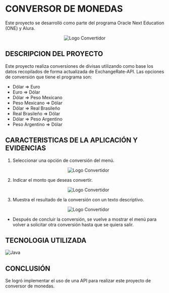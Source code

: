 # CONVERSOR DE MONEDAS
Este proyecto se desarrolló como parte del programa Oracle Next Education (ONE) y Alura.

<p align="center"><img src="https://github.com/lemyusar/ChallengeONE_Convertidor_de_Monedas/blob/main/imagenes/convertidor_logo.png" alt="Logo Convertidor"/></p>

## DESCRIPCION DEL PROYECTO

Este proyecto realiza conversiones de divisas utilizando como base los datos recopilados de forma actualizada de ExchangeRate-API. Las opciones de conversión que tiene el programa son:

- Dólar => Euro
- Euro => Dólar
- Dólar => Peso Mexicano
- Peso Mexicano => Dólar
- Dólar => Real Brasileño
- Real Brasileño => Dólar
- Dólar => Peso Argentino
- Peso Argentino => Dólar

## CARACTERISTICAS DE LA APLICACIÓN Y EVIDENCIAS

1. Seleccionar una opción de conversión del menú.

   <p align="center"><img src="https://github.com/lemyusar/ChallengeONE_Convertidor_de_Monedas/blob/main/imagenes/Menu.png" alt="Logo Convertidor"/></p>

2. Indicar el monto que deseas convertir.

   <p align="center"><img src="https://github.com/lemyusar/ChallengeONE_Convertidor_de_Monedas/blob/main/imagenes/Monto.png" alt="Logo Convertidor"/></p>

3. Muestra el resultado de la conversión con un texto descriptivo.

   <p align="center"><img src="https://github.com/lemyusar/ChallengeONE_Convertidor_de_Monedas/blob/main/imagenes/Resultado.png" alt="Logo Convertidor"/></p>

* Después de concluir la conversión, se vuelve a mostrar el menú para volver a solicitar otra conversión hasta que se quiera salir.


## TECNOLOGIA UTILIZADA

![Java](https://img.shields.io/badge/Java-ED8B00?style=for-the-badge&logo=java&logoColor=white)

## CONCLUSIÓN

Se logró implementar el uso de una API para realizar este proyecto de conversor de monedas.
